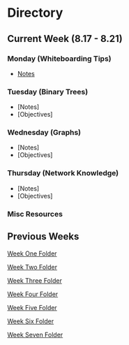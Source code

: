 # **Directory**

## **Current Week** (8.17 - 8.21)

### **Monday** (Whiteboarding Tips)

- [Notes](8.31-9.4/Monday/Notes.md)

### **Tuesday** (Binary Trees)

- [Notes]
- [Objectives]

### **Wednesday** (Graphs)

- [Notes]
- [Objectives]

### **Thursday** (Network Knowledge)

- [Notes]
- [Objectives]

### **Misc Resources**

## **Previous Weeks**

[Week One Folder](https://github.com/ALW93/App-Academy/tree/master/7.13-7.17)

[Week Two Folder](https://github.com/ALW93/App-Academy/tree/master/7.20-7.24)

[Week Three Folder](https://github.com/ALW93/App-Academy/tree/master/7.27-7.31s)

[Week Four Folder](https://github.com/ALW93/App-Academy/tree/master/8.3-8.7)

[Week Five Folder](https://github.com/ALW93/App-Academy/tree/master/8.10-8.14)

[Week Six Folder](https://github.com/ALW93/App-Academy/tree/master/8.17-8.21)

[Week Seven Folder](https://github.com/ALW93/App-Academy/tree/master/8.24-8.28)
